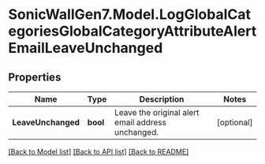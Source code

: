 # SonicWallGen7.Model.LogGlobalCategoriesGlobalCategoryAttributeAlertEmailLeaveUnchanged

## Properties

Name | Type | Description | Notes
------------ | ------------- | ------------- | -------------
**LeaveUnchanged** | **bool** | Leave the original alert email address unchanged. | [optional] 

[[Back to Model list]](../README.md#documentation-for-models) [[Back to API list]](../README.md#documentation-for-api-endpoints) [[Back to README]](../README.md)

